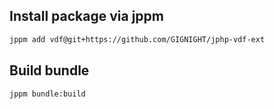 ## Install package via jppm

```bash
jppm add vdf@git+https://github.com/GIGNIGHT/jphp-vdf-ext
```

## Build bundle

```
jppm bundle:build
```
